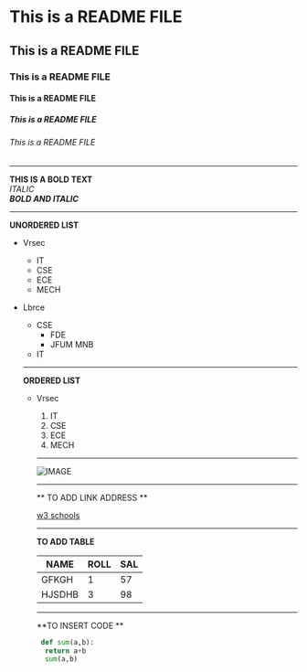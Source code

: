 # This is a README FILE
## This is a README FILE
### This is a README FILE
#### This is a README FILE
##### This is a README FILE
###### This is a README FILE

----------------------------------------------

**THIS IS A BOLD TEXT**  
*ITALIC*  
***BOLD AND ITALIC***  

-----------------------------------------------

**UNORDERED LIST**
- Vrsec
  + IT
  + CSE
  + ECE
  + MECH
- Lbrce
  - CSE
    - FDE
    - JFUM MNB
   - IT
   
   -----------------------------------------------
   
  **ORDERED LIST** 
  - Vrsec
    1. IT
    2. CSE
    3. ECE
    4. MECH
    --------------------------------------------------
    
    ![IMAGE](https://github.githubassets.com/images/modules/logos_page/GitHub-Mark.png)
    
    ---------------------------------------------------
    
    ** TO ADD LINK ADDRESS **
    
    
    [w3 schools](https://www.w3schools.com/)
    
    
    ------------------------------------------------------
    
    **TO ADD TABLE**
    
    
    NAME|ROLL|SAL
    ----|----|---
    GFKGH|1|57
    HJSDHB|3|98
    
    -------------------------------------------------------
    
    **TO INSERT CODE **
    
    ```PYTHON
     def sum(a,b):
      return a+b
      sum(a,b)
      ```
